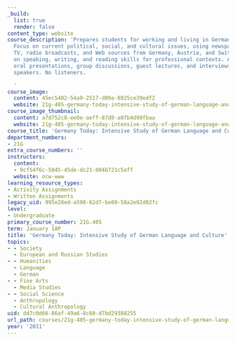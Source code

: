```yaml
---
_build:
  list: true
  render: false
content_type: website
course_description: 'Prepares students for working and living in German-speaking countries.
  Focus on current political, social, and cultural issues, using newspapers, journals,
  TV, radio broadcasts, and Web sources from Germany, Austria, and Switzerland. Emphasis
  on speaking, writing, and reading skills for professional contexts. Activities include:
  oral presentations, group discussions, guest lectures, and interviews with German
  speakers. No listeners.

  '
course_image:
  content: 45ec5402-54a9-2517-d09a-8025ce39edf2
  website: 21g-405-germany-today-intensive-study-of-german-language-and-culture-january-iap-2011
course_image_thumbnail:
  content: a7d752c8-ee0e-aeff-87d0-a0fb4d98fbaa
  website: 21g-405-germany-today-intensive-study-of-german-language-and-culture-january-iap-2011
course_title: 'Germany Today: Intensive Study of German Language and Culture'
department_numbers:
- 21G
extra_course_numbers: ''
instructors:
  content:
  - 9cf54f6c-5845-45de-dc21-804b721c5aff
  website: ocw-www
learning_resource_types:
- Activity Assignments
- Written Assignments
legacy_uid: 995e28ed-a598-62d7-be09-58a2e92d02fc
level:
- Undergraduate
primary_course_number: 21G.405
term: January IAP
title: 'Germany Today: Intensive Study of German Language and Culture'
topics:
- - Society
  - European and Russian Studies
- - Humanities
  - Language
  - German
- - Fine Arts
  - Media Studies
- - Social Science
  - Anthropology
  - Cultural Anthropology
uid: dd7c0d66-86af-49a6-8c60-d7bd29388255
url_path: courses/21g-405-germany-today-intensive-study-of-german-language-and-culture-january-iap-2011
year: '2011'
---
```

